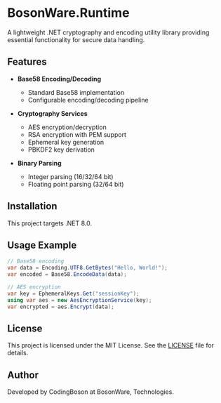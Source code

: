 # BosonWare.Runtime

A lightweight .NET cryptography and encoding utility library providing essential functionality for secure data handling.

## Features

- **Base58 Encoding/Decoding**
    - Standard Base58 implementation
    - Configurable encoding/decoding pipeline

- **Cryptography Services**
    - AES encryption/decryption
    - RSA encryption with PEM support 
    - Ephemeral key generation
    - PBKDF2 key derivation

- **Binary Parsing**
    - Integer parsing (16/32/64 bit)
    - Floating point parsing (32/64 bit)

## Installation

This project targets .NET 8.0.

## Usage Example

```csharp
// Base58 encoding
var data = Encoding.UTF8.GetBytes("Hello, World!");
var encoded = Base58.EncodeData(data);

// AES encryption
var key = EphemeralKeys.Get("sessionKey");
using var aes = new AesEncryptionService(key);
var encrypted = aes.Encrypt(data);
```

## License

This project is licensed under the MIT License. See the [LICENSE](LICENSE) file for details.

## Author

Developed by CodingBoson at BosonWare, Technologies.